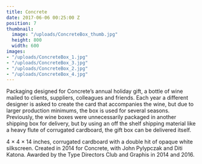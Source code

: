 ```yaml
---
title: Concrete
date: 2017-06-06 00:25:00 Z
position: 7
thumbnail:
  image: "/uploads/ConcreteBox_thumb.jpg"
  height: 800
  width: 600
images:
- "/uploads/ConcreteBox_1.jpg"
- "/uploads/ConcreteBox_3.jpg"
- "/uploads/ConcreteBox_2.jpg"
- "/uploads/ConcreteBox_4.jpg"
---
```


Packaging designed for Concrete’s annual holiday gift, a bottle of wine mailed to clients, suppliers, colleagues and friends. Each year a different designer is asked to create the card that accompanies the wine, but due to larger production minimums, the box is used for several seasons. Previously, the wine boxes were unnecessarily packaged in another shipping box for delivery, but by using an off the shelf shipping material like a heavy flute of corrugated cardboard, the gift box can be delivered itself.

4 × 4 × 14 inches, corrugated cardboard with a double hit of opaque white silkscreen. Created in 2014 for Concrete, with John Pylypczak and Diti Katona. Awarded by the Type Directors Club and Graphis in 2014 and 2016.